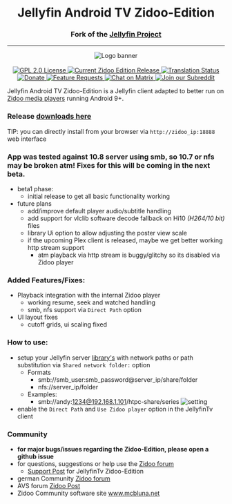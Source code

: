 
<h1 align="center">Jellyfin Android TV Zidoo-Edition</h1>  
<h3 align="center">Fork of the <a href="https://jellyfin.org">Jellyfin Project</a></h3>  
  
---  
  
<p align="center">  
<img alt="Logo banner" src="https://raw.githubusercontent.com/jellyfin/jellyfin-ux/master/branding/SVG/banner-logo-solid.svg?sanitize=true"/>  
<br/><br/>  
<a href="https://github.com/jellyfin/jellyfin-androidtv">  
<img alt="GPL 2.0 License" src="https://img.shields.io/github/license/jellyfin/jellyfin-androidtv.svg"/>  
</a>  
<a href="https://github.com/Andy2244/jellyfin-androidtv-zidoo/releases">  
<img alt="Current Zidoo Edition Release" src="https://img.shields.io/github/release/jellyfin/jellyfin-androidtv.svg"/>  
</a>  
<a href="https://translate.jellyfin.org/projects/jellyfin-android/jellyfin-androidtv/">  
<img alt="Translation Status" src="https://translate.jellyfin.org/widgets/jellyfin-android/-/jellyfin-androidtv/svg-badge.svg"/>  
</a>  
<br/>  
<a href="https://opencollective.com/jellyfin">  
<img alt="Donate" src="https://img.shields.io/opencollective/all/jellyfin.svg?label=backers"/>  
</a>  
<a href="https://features.jellyfin.org">  
<img alt="Feature Requests" src="https://img.shields.io/badge/fider-vote%20on%20features-success.svg"/>  
</a>  
<a href="https://matrix.to/#/+jellyfin:matrix.org">  
<img alt="Chat on Matrix" src="https://img.shields.io/matrix/jellyfin:matrix.org.svg?logo=matrix"/>  
</a>  
<a href="https://www.reddit.com/r/jellyfin">  
<img alt="Join our Subreddit" src="https://img.shields.io/badge/reddit-r%2Fjellyfin-%23FF5700.svg"/>  
</a>  
  
Jellyfin Android TV Zidoo-Edition is a Jellyfin client adapted to better run on [Zidoo media players](https://www.zidoo.tv) running Android 9+.  
### Release [downloads here](https://github.com/Andy2244/jellyfin-androidtv-zidoo/releases)
TIP: you can directly install from your browser via `http://zidoo_ip:18888` web interface
### App was tested against 10.8 server using smb, so 10.7 or nfs may be broken atm! Fixes for this will be coming in the next beta.
- beta1 phase:
	- initial release to get all basic functionality working
- future plans
	- add/improve default player audio/subtitle handling
	- add support for vlclib software decode fallback on Hi10 *(H264/10 bit)* files
	- library Ui option to allow adjusting the poster view scale
	- if the upcoming Plex client is released, maybe we get better working http stream support
		- atm playback via http stream is buggy/glitchy so its disabled via Zidoo player
  
### Added Features/Fixes:
 - Playback integration with the internal Zidoo player
   - working resume, seek and watched handling
   - smb, nfs support via `Direct Path` option
 - UI layout fixes
	 - cutoff grids, ui scaling fixed
### How to use:
- setup your Jellyfin server [library's](https://jellyfin.org/docs/general/server/libraries.html) with network paths or path substitution via `Shared network folder:` option
	- Formats
		- smb://smb_user:smb_password@server_ip/share/folder
		-  nfs://server_ip/folder
	- Examples: 
		- smb://andy:1234@192.168.1.101/htpc-share/series
![setting](https://user-images.githubusercontent.com/5340247/174437861-c1db621a-d4b2-4696-b33c-5152c0c67fb6.png)
- enable the `Direct Path` and `Use Zidoo player` option in the JellyfinTv client
### Community
- **for major bugs/issues regarding the Zidoo-Edition, please open a github issue**
- for questions, suggestions or help use the [Zidoo forum](http://forum.zidoo.tv/index.php)
	- [Support Post](http://forum.zidoo.tv/index.php?threads/jellyfintv-zidoo-edition-support-post.93902/) for JellyfinTv Zidoo-Edition
- german Community [Zidoo forum](https://www.android-mediaplayer.de/forum/index.php?board/82-zidoo-player-x6-pro-x8-x9s-z9s-z9x-x10-z10-z10pro-x20-x20pro-z1000-z1000pro-uhd2/)
- AVS forum [Zidoo Post](https://www.avsforum.com/threads/zidoo-z9x-rtd1619-thread.3140924/page-999)
- Zidoo Community software site www.mcbluna.net
